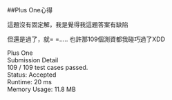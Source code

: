 ##Plus One心得  

這題沒有固定解，我是覺得我這題答案有缺陷  

但還是過了，就= =..... 也許那109個測資都我碰巧過了XDD


Plus One  
Submission Detail  
109 / 109 test cases passed.  
	Status: Accepted  
Runtime: 20 ms  
Memory Usage: 11.8 MB  
